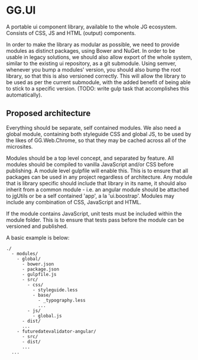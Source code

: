 # GG.UI
A portable ui component library, available to the whole JG ecosystem. Consists of CSS, JS and HTML (output) components. 

In order to make the library as modular as possible, we need to provide modules as distinct packages, using Bower and NuGet. In order to be usable in legacy solutions, we should also allow export of the whole system, similar to the existing ui repository, as a git submodule. Using semver, whenever you bump a modules' version, you should also bump the root library, so that this is also versioned correctly. This will allow the library to be used as per the current submodule, with the added benefit of being able to stick to a specific version. (TODO: write gulp task that accomplishes this automatically).


## Proposed architecture
Everything should be separate, self contained modules. We also need a global module, containing both styleguide CSS and global JS, to be used by the likes of GG.Web.Chrome, so that they may be cached across all of the microsites.

Modules should be a top level concept, and separated by feature. All modules should be compiled to vanilla JavaScript and/or CSS before publishing. A module level gulpfile will enable this. This is to ensure that all packages can be used in any project regardless of architecture. Any module that is library specific should include that library in its name, it should also inherit from a common module - i.e. an angular module should be attached to jgUtils or be a self contained 'app', a la 'ui.boostrap'. Modules may include any combination of CSS, JavaScript and HTML.

If the module contains JavaScript, unit tests must be included within the module folder. This is to ensure that tests pass before the module can be versioned and published.

 A basic example is below:

```
./
  - modules/
    - global/
      - bower.json
      - package.json
      - gulpfile.js
      - src/
        - css/
          - styleguide.less
          - base/
            - _typography.less
            ...
        - js/
          - global.js
      - dist/
      ...
    - futuredatevalidator-angular/
      - src/
      - dist/
      ...
  ...
```

